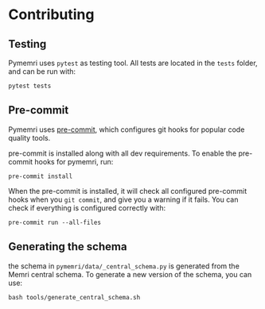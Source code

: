 # Contributing

## Testing
Pymemri uses `pytest` as testing tool. All tests are located in the `tests` folder, and can be run with:

```
pytest tests
```

## Pre-commit

Pymemri uses [pre-commit](https://pre-commit.com/), which configures git hooks for popular code quality tools.

pre-commit is installed along with all dev requirements. To enable the pre-commit hooks for pymemri, run:

```
pre-commit install
```

When the pre-commit is installed, it will check all configured pre-commit hooks when you `git commit`, and give you a warning if it fails.
You can check if everything is configured correctly with:

```
pre-commit run --all-files
```

## Generating the schema

the schema in `pymemri/data/_central_schema.py` is generated from the Memri central schema. To generate a new version of the schema, you can use:

```
bash tools/generate_central_schema.sh
```